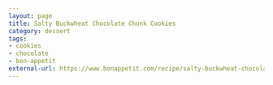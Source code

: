 ```yaml
---
layout: page
title: Salty Buckwheat Chocolate Chunk Cookies
category: dessert
tags:
- cookies
- chocolate
- bon-appetit
external-url: https://www.bonappetit.com/recipe/salty-buckwheat-chocolate-chunk-cookies
---
```



